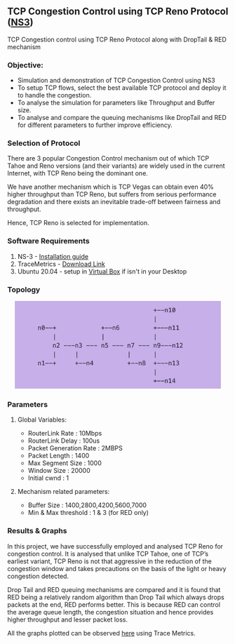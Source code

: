 ## TCP Congestion Control using TCP Reno Protocol ([NS3](https://www.nsnam.org/))

TCP Congestion control using TCP Reno Protocol along with DropTail &amp; RED mechanism

### Objective:

-	Simulation and demonstration of TCP Congestion Control using NS3
-	To setup TCP flows, select the best available TCP protocol and deploy it to handle the congestion.
-	To analyse the simulation for parameters like Throughput and Buffer size.
-	To analyse and compare the queuing mechanisms like DropTail and RED for different parameters to further improve efficiency.


### Selection of Protocol

There are 3 popular Congestion Control mechanism out of which TCP Tahoe and Reno versions (and their variants) are widely used in the current Internet, with TCP Reno being the dominant one. 

We have another mechanism which is TCP Vegas can obtain even 40% higher throughput than TCP Reno, but suffers from serious performance degradation and there exists an inevitable trade-off between fairness and throughput. 

Hence, TCP Reno is selected for implementation.

### Software Requirements

1. NS-3 - [Installation guide](https://www.nsnam.org/wiki/Installation#Ubuntu.2FDebian.2FMint)
2. TraceMetrics - [Download Link](https://sourceforge.net/projects/tracemetrics/)
3. Ubuntu 20.04 - setup in [Virtual Box](https://www.virtualbox.org/) if isn't in your Desktop

### Topology

<div align='center'>
<img src = 'topology.JPG' height="200px">
</div>

### Parameters

1. Global Variables:
    - RouterLink Rate : 10Mbps
    - RouterLink Delay : 100us 
    - Packet Generation Rate : 2MBPS
    - Packet Length : 1400
    - Max Segment Size : 1000 
    - Window Size : 20000
    - Initial cwnd : 1

2. Mechanism related parameters:
    - Buffer Size : 1400,2800,4200,5600,7000
    - Min & Max threshold : 1 & 3 (for RED only)

### Results & Graphs

In this project, we have successfully employed and analysed TCP Reno for congestion control. It is analysed that unlike TCP Tahoe, one of TCP’s earliest variant, TCP Reno is not that aggressive in the reduction of the congestion window and takes precautions on the basis of the light or heavy congestion detected. 

Drop Tail and RED queuing mechanisms are compared and it is found that RED being a relatively random algorithm than Drop Tail which always drops packets at the end, RED performs better. This is because RED can control the average queue length, the congestion situation and hence provides higher throughput and lesser packet loss.

All the graphs plotted can be observed [here](https://github.com/nikita9604/TCP-Congestion-Control/blob/main/Result%20%26%20Graphs.pdf) using Trace Metrics.

